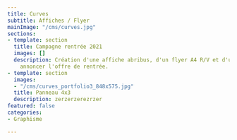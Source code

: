 ```yaml
---
title: Curves
subtitle: Affiches / Flyer
mainImage: "/cms/curves.jpg"
sections:
- template: section
  title: Campagne rentrée 2021
  images: []
  description: Création d'une affiche abribus, d'un flyer A4 R/V et d'un panneau pour
    annoncer l'offre de rentrée.
- template: section
  images:
  - "/cms/curves_portfolio3_848x575.jpg"
  title: Panneau 4x3
  description: zerzerzerezrzer
featured: false
categories:
- Graphisme

---
```

